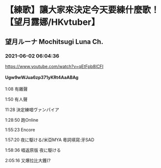 # 【練歌】讓大家來決定今天要練什麼歌！【望月露娜/HKvtuber】

## 望月ルーナ  Mochitsugi Luna Ch.

### 2021-06-02 06:04:36

https://www.youtube.com/watch?v=qEtFpb8lCFI

#### Ugw9wWJua6zp371yKRt4AaABAg

1:08 有雜聲

1:50 有人聲

11:28 決定練唱ヴァンパイア

1:28:50 跑Online

1:55:23 Encore

1:57:20 夜に駆ける/米亞MYA 粵詞填寫:牙SAD

1:58:36 唱返原版 夜に駆ける

2:05:16 又爆拉比大鑊(?

